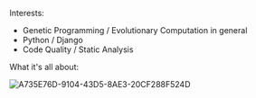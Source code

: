 

Interests:
* Genetic Programming / Evolutionary Computation in general
* Python / Django 
* Code Quality / Static Analysis

What it's all about:

![A735E76D-9104-43D5-8AE3-20CF288F524D](https://github.com/wrq/wrq/assets/16211289/9e84af52-671a-4cc5-92e5-e25a50cfd10a)
